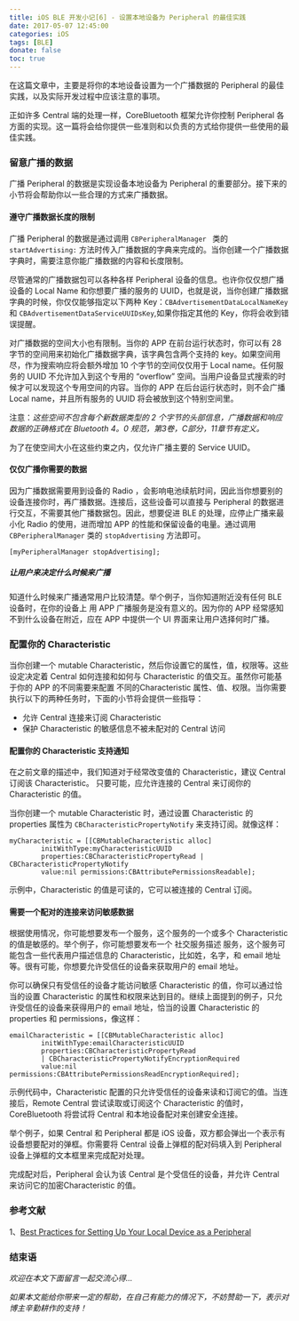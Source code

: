 ```yaml
---
title: iOS BLE 开发小记[6] - 设置本地设备为 Peripheral 的最佳实践
date: 2017-05-07 12:45:00
categories: iOS
tags: [BLE]
donate: false
toc: true
---
```


在这篇文章中，主要是将你的本地设备设置为一个广播数据的 Peripheral 的最佳实践，以及实际开发过程中应该注意的事项。

<!-- more -->

正如许多 Central 端的处理一样，CoreBluetooth 框架允许你控制 Peripheral 各方面的实现。这一篇将会给你提供一些准则和以负责的方式给你提供一些使用的最佳实践。

### 留意广播的数据

广播 Peripheral 的数据是实现设备本地设备为 Peripheral 的重要部分。接下来的小节将会帮助你以一些合理的方式来广播数据。

#### 遵守广播数据长度的限制

广播 Peripheral 的数据是通过调用 `CBPeripheralManager ` 类的 `startAdvertising:` 方法时传入广播数据的字典来完成的。当你创建一个广播数据字典时，需要注意你能广播数据的内容和长度限制。

尽管通常的广播数据包可以各种各样 Peripheral 设备的信息。也许你仅仅想广播设备的 Local Name
和你想要广播的服务的 UUID，也就是说，当你创建广播数据字典的时候，你仅仅能够指定以下两种 Key：`CBAdvertisementDataLocalNameKey` 和 `CBAdvertisementDataServiceUUIDsKey`,如果你指定其他的 Key，你将会收到错误提醒。

对广播数据的空间大小也有限制。当你的 APP 在前台运行状态时，你可以有 28 字节的空间用来初始化广播数据字典，该字典包含两个支持的 key。如果空间用尽，作为搜索响应将会额外增加 10 个字节的空间仅仅用于 Local name。任何服务的 UUID 不允许加入到这个专用的 “overflow” 空间。当用户设备显式搜索的时候才可以发现这个专用空间的内容。当你的 APP 在后台运行状态时，则不会广播 Local name，并且所有服务的 UUID 将会被放到这个特别空间里。

注意：*这些空间不包含每个新数据类型的 2 个字节的头部信息，广播数据和响应数据的正确格式在 Bluetooth 4。0 规范，第3卷，C部分，11章节有定义。*

为了在使空间大小在这些约束之内，仅允许广播主要的 Service UUID。

#### 仅仅广播你需要的数据

因为广播数据需要用到设备的 Radio ，会影响电池续航时间，因此当你想要别的设备连接你时，再广播数据。连接后，这些设备可以直接与 Peripheral 的数据进行交互，不需要其他广播数据包。因此，想要促进 BLE 的处理，应停止广播来最小化 Radio 的使用，进而增加 APP 的性能和保留设备的电量。通过调用 `CBPeripheralManager` 类的 `stopAdvertising` 方法即可。

```objc
[myPeripheralManager stopAdvertising];
```

##### 让用户来决定什么时候来广播

知道什么时候来广播通常用户比较清楚。举个例子，当你知道附近没有任何 BLE 设备时，在你的设备上 用 APP 广播服务是没有意义的。因为你的 APP 经常感知不到什么设备在附近，应在 APP 中提供一个 UI 界面来让用户选择何时广播。

### 配置你的 Characteristic

当你创建一个 mutable Characteristic，然后你设置它的属性，值，权限等。这些设定决定着 Central 如何连接和如何与 Characteristic 的值交互。虽然你可能基于你的 APP 的不同需要来配置 不同的Characteristic 属性、值、权限。当你需要执行以下的两种任务时，下面的小节将会提供一些指导：

* 允许 Central 连接来订阅 Characteristic
* 保护 Characteristic 的敏感信息不被未配对的 Central 访问

#### 配置你的 Characteristic 支持通知

在之前文章的描述中，我们知道对于经常改变值的 Characteristic，建议 Central 订阅该 Characteristic。 只要可能，应允许连接的 Central 来订阅你的 Characteristic 的值。

当你创建一个 mutable Characteristic 时，通过设置 Characteristic 的 properties 属性为 `CBCharacteristicPropertyNotify` 来支持订阅。就像这样：

```objc
myCharacteristic = [[CBMutableCharacteristic alloc]
        initWithType:myCharacteristicUUID
        properties:CBCharacteristicPropertyRead | CBCharacteristicPropertyNotify
        value:nil permissions:CBAttributePermissionsReadable];
```

示例中，Characteristic 的值是可读的，它可以被连接的 Central 订阅。

#### 需要一个配对的连接来访问敏感数据

根据使用情况，你可能想要发布一个服务，这个服务的一个或多个 Characteristic 的值是敏感的。举个例子，你可能想要发布一个 社交服务描述 服务，这个服务可能包含一些代表用户描述信息的 Characteristic，比如姓，名字，和 email 地址等。很有可能，你想要允许受信任的设备来获取用户的 email 地址。

你可以确保只有受信任的设备才能访问敏感 Characteristic 的值，你可以通过恰当的设置 Characteristic 的属性和权限来达到目的。继续上面提到的例子，只允许受信任的设备来获得用户的 email 地址，恰当的设置 Characteristic 的 properties 和 permissions，像这样：

```objc
emailCharacteristic = [[CBMutableCharacteristic alloc]
        initWithType:emailCharacteristicUUID
        properties:CBCharacteristicPropertyRead
        | CBCharacteristicPropertyNotifyEncryptionRequired
        value:nil permissions:CBAttributePermissionsReadEncryptionRequired];
```

示例代码中，Characteristic 配置的只允许受信任的设备来读和订阅它的值。当连接后，Remote Central 尝试读取或订阅这个 Characteristic 的值时， CoreBluetooth 将尝试将 Central 和本地设备配对来创建安全连接。

举个例子，如果 Central 和 Peripheral 都是 iOS 设备，双方都会弹出一个表示有设备想要配对的弹框。你需要将 Central 设备上弹框的配对码填入到 Peripheral 设备上弹框的文本框里来完成配对处理。

完成配对后，Peripheral 会认为该 Central 是个受信任的设备，并允许 Central 来访问它的加密Characteristic 的值。

### 参考文献

1、[Best Practices for Setting Up Your Local Device as a Peripheral](https://developer.apple.com/library/content/documentation/NetworkingInternetWeb/Conceptual/CoreBluetooth_concepts/BestPracticesForSettingUpYourIOSDeviceAsAPeripheral/BestPracticesForSettingUpYourIOSDeviceAsAPeripheral.html#//apple_ref/doc/uid/TP40013257-CH5-SW1)

### 结束语

*欢迎在本文下面留言一起交流心得...*

*如果本文能给你带来一定的帮助，在自己有能力的情况下，不妨赞助一下，表示对博主辛勤耕作的支持！*
